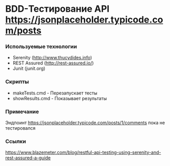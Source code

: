# BDD-Тестирование API https://jsonplaceholder.typicode.com/posts


### Используемые технологии

- Serenity (http://www.thucydides.info)
- REST Assured (http://rest-assured.io/)
- Junit (junit.org)

### Скрипты
- makeTests.cmd - Перезапускает тесты
- showResults.cmd - Показывает результаты

### Примечание
Эндпоинт https://jsonplaceholder.typicode.com/posts/1/comments
пока не тестировался

### Ссылки

https://www.blazemeter.com/blog/restful-api-testing-using-serenity-and-rest-assured-a-guide

